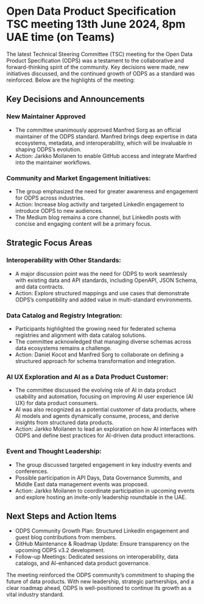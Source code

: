 
# Open Data Product Specification TSC meeting 13th June 2024, 8pm UAE time (on Teams)

The latest Technical Steering Committee (TSC) meeting for the Open Data Product Specification (ODPS) was a testament to the collaborative and forward-thinking spirit of the community. Key decisions were made, new initiatives discussed, and the continued growth of ODPS as a standard was reinforced. Below are the highlights of the meeting:

## Key Decisions and Announcements

### New Maintainer Approved

- The committee unanimously approved Manfred Sorg as an official maintainer of the ODPS standard. Manfred brings deep expertise in data ecosystems, metadata, and interoperability, which will be invaluable in shaping ODPS’s evolution.
- Action: Jarkko Moilanen to enable GitHub access and integrate Manfred into the maintainer workflows.

### Community and Market Engagement Initiatives:

- The group emphasized the need for greater awareness and engagement for ODPS across industries.
- Action: Increase blog activity and targeted LinkedIn engagement to introduce ODPS to new audiences.
- The Medium blog remains a core channel, but LinkedIn posts with concise and engaging content will be a primary focus.

## Strategic Focus Areas

### Interoperability with Other Standards:

- A major discussion point was the need for ODPS to work seamlessly with existing data and API standards, including OpenAPI, JSON Schema, and data contracts.
- Action: Explore structured mappings and use cases that demonstrate ODPS’s compatibility and added value in multi-standard environments.

### Data Catalog and Registry Integration:

- Participants highlighted the growing need for federated schema registries and alignment with data catalog solutions.
- The committee acknowledged that managing diverse schemas across data ecosystems remains a challenge.
- Action: Daniel Kocot and Manfred Sorg to collaborate on defining a structured approach for schema transformation and integration.

### AI UX Exploration and AI as a Data Product Customer:

- The committee discussed the evolving role of AI in data product usability and automation, focusing on improving AI user experience (AI UX) for data product consumers.
- AI was also recognized as a potential customer of data products, where AI models and agents dynamically consume, process, and derive insights from structured data products.
- Action: Jarkko Moilanen to lead an exploration on how AI interfaces with ODPS and define best practices for AI-driven data product interactions.

### Event and Thought Leadership:

- The group discussed targeted engagement in key industry events and conferences.
- Possible participation in API Days, Data Governance Summits, and Middle East data management events was proposed.
- Action: Jarkko Moilanen to coordinate participation in upcoming events and explore hosting an invite-only leadership roundtable in the UAE.

## Next Steps and Action Items

- ODPS Community Growth Plan: Structured LinkedIn engagement and guest blog contributions from members.
- GitHub Maintenance & Roadmap Update: Ensure transparency on the upcoming ODPS v3.2 development.
- Follow-up Meetings: Dedicated sessions on interoperability, data catalogs, and AI-enhanced data product governance.

The meeting reinforced the ODPS community’s commitment to shaping the future of data products. With new leadership, strategic partnerships, and a clear roadmap ahead, ODPS is well-positioned to continue its growth as a vital industry standard.